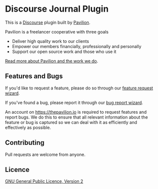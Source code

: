 # Discourse Journal Plugin

This is a [Discourse](https://meta.discourse.org) plugin built by [Pavilion](https://thepavilion.io).

Pavilion is a freelancer cooperative with three goals
- Deliver high quality work to our clients
- Empower our members financially, professionally and personally
- Support our open source work and those who use it

[Read more about Pavilion and the work we do](https://thepavilion.io).

## Features and Bugs

If you'd like to request a feature, please do so through our [feature request wizard](https://thepavilion.io/w/feature-request).

If you've found a bug, please report it through our [bug report wizard](https://thepavilion.io/w/bug-report).

An account on https://thepavilion.io is required to request features and report bugs. We do this to ensure that all relevant information about the feature or bug is captured so we can deal with it as efficiently and effectively as possible.

## Contributing

Pull requests are welcome from anyone.

## Licence

[GNU General Public Licence, Version 2](./LICENSE.txt)